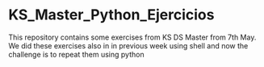 # KS_Master_Python_Ejercicios
This repository contains some exercises from KS DS Master from 7th May.
We did these exercises also in in previous week using shell and now the challenge is to repeat them using python
